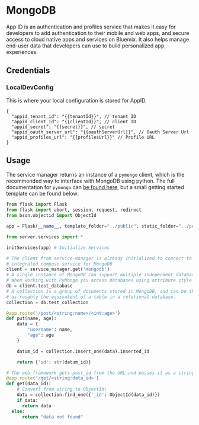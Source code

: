 # MongoDB


 App ID is an authentication and profiles service that makes it easy for developers to add authentication to their mobile and web apps, and secure access to cloud native apps and services on Bluemix. It also helps manage end-user data that developers can use to build personalized app experiences.

##  Credentials

###  LocalDevConfig

This is where your local configuration is stored for AppID.
```
{
  "appid_tenant_id": "{{tenantId}}", // tenant ID
  "appid_client_id": "{{clientId}}", // client ID
  "appid_secret": "{{secret}}", // secret
  "appid_oauth_server_url": "{{oauthServerUrl}}", // Oauth Server Url
  "appid_profiles_url": "{{profilesUrl}}" // Profile URL
}
```

## Usage

The service manager returns an instance of a `pymongo` client, which is the
recommended way to interface with MongoDB using python. The full documentation
for `pymongo` can [be found here](https://api.mongodb.com/python/current/),
but a small getting started template can be found below:

```python
from flask import Flask
from flask import abort, session, request, redirect
from bson.objectid import ObjectId

app = Flask(__name__, template_folder="../public", static_folder="../public", static_url_path='')

from server.services import *

initServices(app) # Initialize Services

# The client from service-manager is already initialized to connect to your
# integrated compose service for MongoDB
client = service_manager.get('mongodb')
# A single instance of MongoDB can support multiple independent databases.
# When working with PyMongo you access databases using attribute style access
db = client.test_database
# A collection is a group of documents stored in MongoDB, and can be thought of
# as roughly the equivalent of a table in a relational database.  
collection = db.test_collection

@app.route('/post/<string:name>/<int:age>')
def put(name, age):
    data = {
    	"username": name,
    	"age": age
    }

    datum_id = collection.insert_one(data).inserted_id

    return {'id': str(datum_id)}

# The web framework gets post_id from the URL and passes it as a string
@app.route('/get/<string:data_id>')
def get(data_id):
    # Convert from string to ObjectId:
    data = collection.find_one({'_id': ObjectId(data_id)})
    if data:
      return data
  else:
      return "data not found"
```
